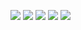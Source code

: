 ![](https://github.com/JordiCorbilla/stock-prediction-deep-neural-learning/raw/master/ETH-USD_20210930_ef7038d9b16e963e1ec8aac91894b2c2/Ethereum%20USD_price.png)
![](https://github.com/JordiCorbilla/stock-prediction-deep-neural-learning/raw/master/ETH-USD_20210930_ef7038d9b16e963e1ec8aac91894b2c2/Ethereum%20USD_hist.png)
![](https://github.com/JordiCorbilla/stock-prediction-deep-neural-learning/raw/master/ETH-USD_20210930_ef7038d9b16e963e1ec8aac91894b2c2/Ethereum%20USD_prediction.png)
![](https://github.com/JordiCorbilla/stock-prediction-deep-neural-learning/raw/master/ETH-USD_20210930_ef7038d9b16e963e1ec8aac91894b2c2/MSE.png)
![](https://github.com/JordiCorbilla/stock-prediction-deep-neural-learning/raw/master/ETH-USD_20210930_ef7038d9b16e963e1ec8aac91894b2c2/loss.png)
